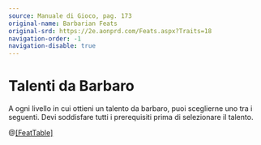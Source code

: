 ```yaml
---
source: Manuale di Gioco, pag. 173
original-name: Barbarian Feats
original-srd: https://2e.aonprd.com/Feats.aspx?Traits=18
navigation-order: -1
navigation-disable: true
---
```


# Talenti da Barbaro

A ogni livello in cui ottieni un talento da barbaro, puoi sceglierne uno tra i
seguenti. Devi soddisfare tutti i prerequisiti prima di selezionare il talento.

@[[FeatTable]](/classi/barbaro/talenti)

